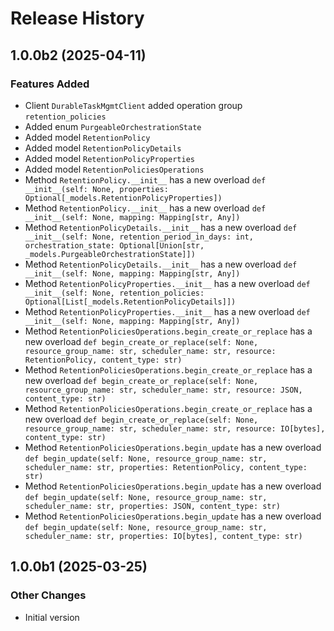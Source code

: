 # Release History

## 1.0.0b2 (2025-04-11)

### Features Added

  - Client `DurableTaskMgmtClient` added operation group `retention_policies`
  - Added enum `PurgeableOrchestrationState`
  - Added model `RetentionPolicy`
  - Added model `RetentionPolicyDetails`
  - Added model `RetentionPolicyProperties`
  - Added model `RetentionPoliciesOperations`
  - Method `RetentionPolicy.__init__` has a new overload `def __init__(self: None, properties: Optional[_models.RetentionPolicyProperties])`
  - Method `RetentionPolicy.__init__` has a new overload `def __init__(self: None, mapping: Mapping[str, Any])`
  - Method `RetentionPolicyDetails.__init__` has a new overload `def __init__(self: None, retention_period_in_days: int, orchestration_state: Optional[Union[str, _models.PurgeableOrchestrationState]])`
  - Method `RetentionPolicyDetails.__init__` has a new overload `def __init__(self: None, mapping: Mapping[str, Any])`
  - Method `RetentionPolicyProperties.__init__` has a new overload `def __init__(self: None, retention_policies: Optional[List[_models.RetentionPolicyDetails]])`
  - Method `RetentionPolicyProperties.__init__` has a new overload `def __init__(self: None, mapping: Mapping[str, Any])`
  - Method `RetentionPoliciesOperations.begin_create_or_replace` has a new overload `def begin_create_or_replace(self: None, resource_group_name: str, scheduler_name: str, resource: RetentionPolicy, content_type: str)`
  - Method `RetentionPoliciesOperations.begin_create_or_replace` has a new overload `def begin_create_or_replace(self: None, resource_group_name: str, scheduler_name: str, resource: JSON, content_type: str)`
  - Method `RetentionPoliciesOperations.begin_create_or_replace` has a new overload `def begin_create_or_replace(self: None, resource_group_name: str, scheduler_name: str, resource: IO[bytes], content_type: str)`
  - Method `RetentionPoliciesOperations.begin_update` has a new overload `def begin_update(self: None, resource_group_name: str, scheduler_name: str, properties: RetentionPolicy, content_type: str)`
  - Method `RetentionPoliciesOperations.begin_update` has a new overload `def begin_update(self: None, resource_group_name: str, scheduler_name: str, properties: JSON, content_type: str)`
  - Method `RetentionPoliciesOperations.begin_update` has a new overload `def begin_update(self: None, resource_group_name: str, scheduler_name: str, properties: IO[bytes], content_type: str)`

## 1.0.0b1 (2025-03-25)

### Other Changes

  - Initial version
